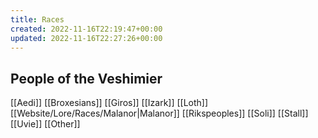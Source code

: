 ```yaml
---
title: Races
created: 2022-11-16T22:19:47+00:00
updated: 2022-11-16T22:27:26+00:00
---
```

## People of the Veshimier

[[Aedi]]
[[Broxesians]]
[[Giros]]
[[Izark]]
[[Loth]]
[[Website/Lore/Races/Malanor|Malanor]]
[[Rikspeoples]]
[[Soli]]
[[Stall]]
[[Uvie]]
[[Other]]